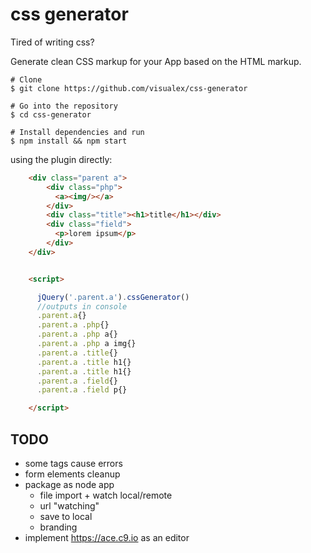 css generator
====================

Tired of writing css?

Generate clean CSS markup for your App based on the HTML markup.


```
# Clone
$ git clone https://github.com/visualex/css-generator

# Go into the repository
$ cd css-generator

# Install dependencies and run
$ npm install && npm start
```

using the plugin directly:
```html
	<div class="parent a">
		<div class="php">
		  <a><img/></a>
		</div>
		<div class="title"><h1>title</h1></div>
		<div class="field">
		  <p>lorem ipsum</p>
		</div>
	</div>


	<script>

	  jQuery('.parent.a').cssGenerator()
	  //outputs in console
	  .parent.a{}
	  .parent.a .php{}
	  .parent.a .php a{}
	  .parent.a .php a img{}
	  .parent.a .title{}
	  .parent.a .title h1{}
	  .parent.a .title h1{}
	  .parent.a .field{}
	  .parent.a .field p{}

	</script>
```

## TODO
* some tags cause errors
* form elements cleanup
* package as node app
   * file import + watch local/remote
   * url "watching"
   * save to local
   * branding
* implement https://ace.c9.io as an editor











